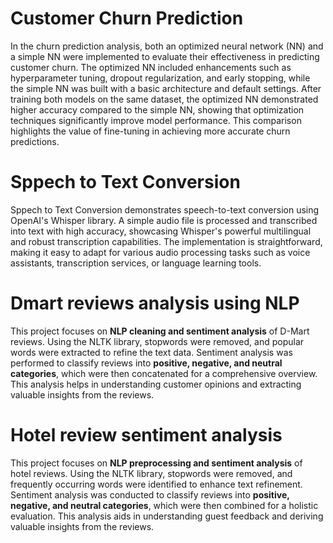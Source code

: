 # Customer Churn Prediction
In the churn prediction analysis, both an optimized neural network (NN) and a simple NN were implemented to evaluate their effectiveness in predicting customer churn. The optimized NN included enhancements such as hyperparameter tuning, dropout regularization, and early stopping, while the simple NN was built with a basic architecture and default settings. After training both models on the same dataset, the optimized NN demonstrated higher accuracy compared to the simple NN, showing that optimization techniques significantly improve model performance. This comparison highlights the value of fine-tuning in achieving more accurate churn predictions.
# Sppech to Text Conversion
Sppech to Text Conversion demonstrates speech-to-text conversion using OpenAI's Whisper library. A simple audio file is processed and transcribed into text with high accuracy, showcasing Whisper's powerful multilingual and robust transcription capabilities. The implementation is straightforward, making it easy to adapt for various audio processing tasks such as voice assistants, transcription services, or language learning tools.
# Dmart reviews analysis using NLP
This project focuses on **NLP cleaning and sentiment analysis** of D-Mart reviews. Using the NLTK library, stopwords were removed, and popular words were extracted to refine the text data. Sentiment analysis was performed to classify reviews into **positive, negative, and neutral categories**, which were then concatenated for a comprehensive overview. This analysis helps in understanding customer opinions and extracting valuable insights from the reviews.
# Hotel review sentiment analysis
This project focuses on **NLP preprocessing and sentiment analysis** of hotel reviews. Using the NLTK library, stopwords were removed, and frequently occurring words were identified to enhance text refinement. Sentiment analysis was conducted to classify reviews into **positive, negative, and neutral categories**, which were then combined for a holistic evaluation. This analysis aids in understanding guest feedback and deriving valuable insights from the reviews.






